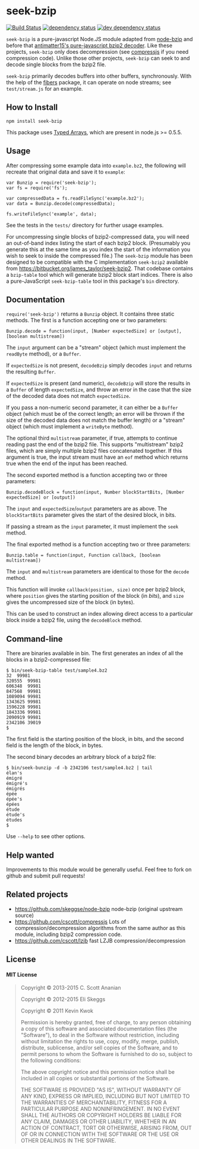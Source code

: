 # seek-bzip

[![Build Status][1]][2] [![dependency status][3]][4] [![dev dependency status][5]][6]

`seek-bzip` is a pure-javascript Node.JS module adapted from [node-bzip](https://github.com/skeggse/node-bzip) and before that [antimatter15's pure-javascript bzip2 decoder](https://github.com/antimatter15/bzip2.js).  Like these projects, `seek-bzip` only does decompression (see [compressjs](https://github.com/cscott/compressjs) if you need compression code).  Unlike those other projects, `seek-bzip` can seek to and decode single blocks from the bzip2 file.

`seek-bzip` primarily decodes buffers into other buffers, synchronously.
With the help of the [fibers](https://github.com/laverdet/node-fibers)
package, it can operate on node streams; see `test/stream.js` for an
example.

## How to Install

```
npm install seek-bzip
```

This package uses
[Typed Arrays](https://developer.mozilla.org/en-US/docs/JavaScript/Typed_arrays), which are present in node.js >= 0.5.5.

## Usage

After compressing some example data into `example.bz2`, the following will recreate that original data and save it to `example`:

```
var Bunzip = require('seek-bzip');
var fs = require('fs');

var compressedData = fs.readFileSync('example.bz2');
var data = Bunzip.decode(compressedData);

fs.writeFileSync('example', data);
```

See the tests in the `tests/` directory for further usage examples.

For uncompressing single blocks of bzip2-compressed data, you will need
an out-of-band index listing the start of each bzip2 block.  (Presumably
you generate this at the same time as you index the start of the information
you wish to seek to inside the compressed file.)  The `seek-bzip` module
has been designed to be compatible with the C implementation `seek-bzip2`
available from https://bitbucket.org/james_taylor/seek-bzip2.  That codebase
contains a `bzip-table` tool which will generate bzip2 block start indices.
There is also a pure-JavaScript `seek-bzip-table` tool in this package's
`bin` directory.

## Documentation

`require('seek-bzip')` returns a `Bunzip` object.  It contains three static
methods.  The first is a function accepting one or two parameters:

`Bunzip.decode = function(input, [Number expectedSize] or [output], [boolean multistream])`

The `input` argument can be a "stream" object (which must implement the
`readByte` method), or a `Buffer`.

If `expectedSize` is not present, `decodeBzip` simply decodes `input` and
returns the resulting `Buffer`.

If `expectedSize` is present (and numeric), `decodeBzip` will store
the results in a `Buffer` of length `expectedSize`, and throw an error
in the case that the size of the decoded data does not match
`expectedSize`.

If you pass a non-numeric second parameter, it can either be a `Buffer`
object (which must be of the correct length; an error will be thrown if
the size of the decoded data does not match the buffer length) or
a "stream" object (which must implement a `writeByte` method).

The optional third `multistream` parameter, if true, attempts to continue
reading past the end of the bzip2 file.  This supports "multistream"
bzip2 files, which are simply multiple bzip2 files concatenated together.
If this argument is true, the input stream must have an `eof` method
which returns true when the end of the input has been reached.

The second exported method is a function accepting two or three parameters:

`Bunzip.decodeBlock = function(input, Number blockStartBits, [Number expectedSize] or [output])`

The `input` and `expectedSize`/`output` parameters are as above.
The `blockStartBits` parameter gives the start of the desired block, in bits.

If passing a stream as the `input` parameter, it must implement the
`seek` method.

The final exported method is a function accepting two or three parameters:

`Bunzip.table = function(input, Function callback, [boolean multistream])`

The `input` and `multistream` parameters are identical to those for the
`decode` method.

This function will invoke `callback(position, size)` once per bzip2 block,
where `position` gives the starting position of the block (in *bits*), and
`size` gives the uncompressed size of the block (in bytes).

This can be used to construct an index allowing direct access to a particular
block inside a bzip2 file, using the `decodeBlock` method.

## Command-line
There are binaries available in bin.  The first generates an index of all
the blocks in a bzip2-compressed file:
```
$ bin/seek-bzip-table test/sample4.bz2
32	99981
320555	99981
606348	99981
847568	99981
1089094	99981
1343625	99981
1596228	99981
1843336	99981
2090919	99981
2342106	39019
$
```
The first field is the starting position of the block, in bits, and the
second field is the length of the block, in bytes.

The second binary decodes an arbitrary block of a bzip2 file:
```
$ bin/seek-bunzip -d -b 2342106 test/sample4.bz2 | tail
élan's
émigré
émigré's
émigrés
épée
épée's
épées
étude
étude's
études
$
```

Use `--help` to see other options.

## Help wanted

Improvements to this module would be generally useful.
Feel free to fork on github and submit pull requests!

## Related projects

* https://github.com/skeggse/node-bzip node-bzip (original upstream source)
* https://github.com/cscott/compressjs
  Lots of compression/decompression algorithms from the same author as this
  module, including bzip2 compression code.
* https://github.com/cscott/lzjb fast LZJB compression/decompression

## License

#### MIT License

> Copyright &copy; 2013-2015 C. Scott Ananian
>
> Copyright &copy; 2012-2015 Eli Skeggs
>
> Copyright &copy; 2011 Kevin Kwok
>
> Permission is hereby granted, free of charge, to any person obtaining
> a copy of this software and associated documentation files (the
> "Software"), to deal in the Software without restriction, including
> without limitation the rights to use, copy, modify, merge, publish,
> distribute, sublicense, and/or sell copies of the Software, and to
> permit persons to whom the Software is furnished to do so, subject to
> the following conditions:
>
> The above copyright notice and this permission notice shall be
> included in all copies or substantial portions of the Software.
>
> THE SOFTWARE IS PROVIDED "AS IS", WITHOUT WARRANTY OF ANY KIND,
> EXPRESS OR IMPLIED, INCLUDING BUT NOT LIMITED TO THE WARRANTIES OF
> MERCHANTABILITY, FITNESS FOR A PARTICULAR PURPOSE AND
> NONINFRINGEMENT. IN NO EVENT SHALL THE AUTHORS OR COPYRIGHT HOLDERS BE
> LIABLE FOR ANY CLAIM, DAMAGES OR OTHER LIABILITY, WHETHER IN AN ACTION
> OF CONTRACT, TORT OR OTHERWISE, ARISING FROM, OUT OF OR IN CONNECTION
> WITH THE SOFTWARE OR THE USE OR OTHER DEALINGS IN THE SOFTWARE.

[1]: https://travis-ci.org/cscott/seek-bzip.png
[2]: https://travis-ci.org/cscott/seek-bzip
[3]: https://david-dm.org/cscott/seek-bzip.png
[4]: https://david-dm.org/cscott/seek-bzip
[5]: https://david-dm.org/cscott/seek-bzip/dev-status.png
[6]: https://david-dm.org/cscott/seek-bzip#info=devDependencies
